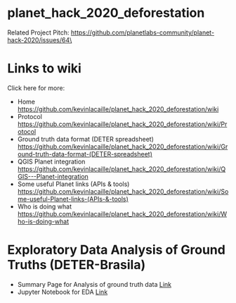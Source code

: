 # planet_hack_2020_deforestation
Related Project Pitch: https://github.com/planetlabs-community/planet-hack-2020/issues/64\

# Links to wiki
Click here for more: 
* Home </br> https://github.com/kevinlacaille/planet_hack_2020_deforestation/wiki
* Protocol </br> https://github.com/kevinlacaille/planet_hack_2020_deforestation/wiki/Protocol
* Ground truth data format (DETER spreadsheet) </br> https://github.com/kevinlacaille/planet_hack_2020_deforestation/wiki/Ground-truth-data-format-(DETER-spreadsheet)
* QGIS Planet integration </br> https://github.com/kevinlacaille/planet_hack_2020_deforestation/wiki/QGIS---Planet-integration
* Some useful Planet links (APIs & tools) </br> https://github.com/kevinlacaille/planet_hack_2020_deforestation/wiki/Some-useful-Planet-links-(APIs-&-tools)
* Who is doing what </br> https://github.com/kevinlacaille/planet_hack_2020_deforestation/wiki/Who-is-doing-what

# Exploratory Data Analysis of Ground Truths (DETER-Brasila)

* Summary Page for Analysis of ground truth data [Link](https://github.com/kevinlacaille/planet_hack_2020_deforestation/blob/main/EDA%20on%20DETER%20Ground%20Truths.md)
* Jupyter Notebook for EDA [Link](https://github.com/kevinlacaille/planet_hack_2020_deforestation/blob/main/deter-brasila-complete-eda.ipynb)

